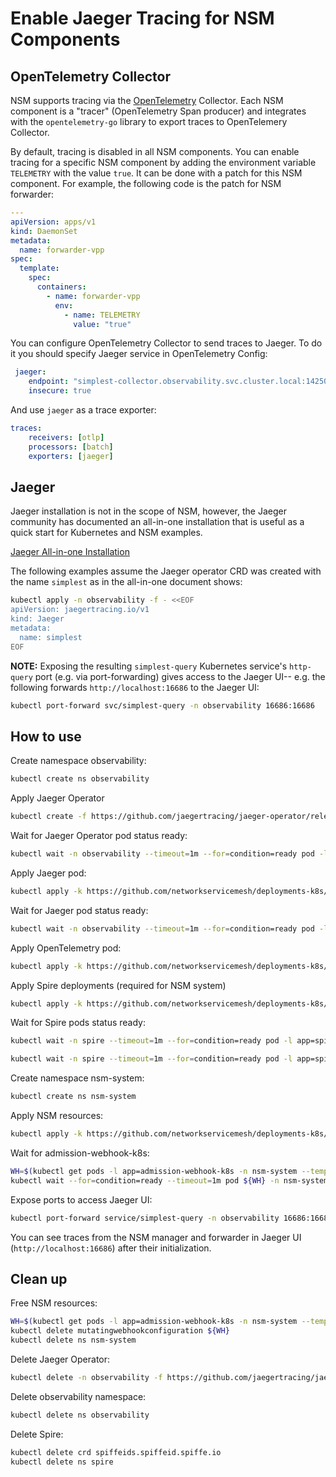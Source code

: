 # Enable Jaeger Tracing for NSM Components

## OpenTelemetry Collector
NSM supports tracing via the [OpenTelemetry](https://opentelemetry.io/) Collector. Each NSM component is a "tracer" (OpenTelemetry
Span producer) and integrates with the `opentelemetry-go` library to export traces to OpenTelemery Collector.

By default, tracing is disabled in all NSM components. You can enable tracing for a specific NSM component by adding the environment variable `TELEMETRY`
with the value `true`. It can be done with a patch for this NSM component. For example, the following code is the patch for NSM forwarder:
```yaml
---
apiVersion: apps/v1
kind: DaemonSet
metadata:
  name: forwarder-vpp
spec:
  template:
    spec:
      containers:
        - name: forwarder-vpp
          env:
            - name: TELEMETRY
              value: "true"
```

You can configure OpenTelemetry Collector to send traces to Jaeger. To do it you should specify Jaeger service in OpenTelemetry Config:
```yaml
 jaeger:
    endpoint: "simplest-collector.observability.svc.cluster.local:14250"
    insecure: true
```

And use `jaeger` as a trace exporter:
```yaml
traces:
    receivers: [otlp]
    processors: [batch]
    exporters: [jaeger]
```

## Jaeger

Jaeger installation is not in the scope of NSM, however, the Jaeger community
has documented an all-in-one installation that is useful as a quick start for
Kubernetes and NSM examples.

[Jaeger All-in-one Installation](https://www.jaegertracing.io/docs/1.30/operator/#quick-start---deploying-the-allinone-image)

The following examples assume the Jaeger operator CRD was created with the
name `simplest` as in the all-in-one document shows:

```bash
kubectl apply -n observability -f - <<EOF
apiVersion: jaegertracing.io/v1
kind: Jaeger
metadata:
  name: simplest
EOF
```

**NOTE:**  Exposing the resulting `simplest-query` Kubernetes service's
`http-query` port (e.g. via port-forwarding) gives access to the Jaeger UI--
e.g. the following forwards `http://localhost:16686` to the Jaeger UI:

```bash
kubectl port-forward svc/simplest-query -n observability 16686:16686
```

## How to use

Create namespace observability:
```bash
kubectl create ns observability
```

Apply Jaeger Operator
```bash
kubectl create -f https://github.com/jaegertracing/jaeger-operator/releases/download/v1.30.0/jaeger-operator.yaml -n observability
```

Wait for Jaeger Operator pod status ready:
```bash
kubectl wait -n observability --timeout=1m --for=condition=ready pod -l name=jaeger-operator
```

Apply Jaeger pod:
```bash
kubectl apply -k https://github.com/networkservicemesh/deployments-k8s/examples/features/jaeger/jaeger?ref=31ff3178322012f9b26280d26ea376b57d841e88
```

Wait for Jaeger pod status ready:
```bash
kubectl wait -n observability --timeout=1m --for=condition=ready pod -l app=jaeger
```

Apply OpenTelemetry pod:
```bash
kubectl apply -k https://github.com/networkservicemesh/deployments-k8s/examples/features/jaeger/opentelemetry?ref=31ff3178322012f9b26280d26ea376b57d841e88
```

Apply Spire deployments (required for NSM system)
```bash
kubectl apply -k https://github.com/networkservicemesh/deployments-k8s/examples/spire?ref=31ff3178322012f9b26280d26ea376b57d841e88
```

Wait for Spire pods status ready:
```bash
kubectl wait -n spire --timeout=1m --for=condition=ready pod -l app=spire-agent
```
```bash
kubectl wait -n spire --timeout=1m --for=condition=ready pod -l app=spire-server
```

Create namespace nsm-system:
```bash
kubectl create ns nsm-system
```

Apply NSM resources:
```bash
kubectl apply -k https://github.com/networkservicemesh/deployments-k8s/examples/features/jaeger/nsm-system?ref=31ff3178322012f9b26280d26ea376b57d841e88
```

Wait for admission-webhook-k8s:
```bash
WH=$(kubectl get pods -l app=admission-webhook-k8s -n nsm-system --template '{{range .items}}{{.metadata.name}}{{"\n"}}{{end}}')
kubectl wait --for=condition=ready --timeout=1m pod ${WH} -n nsm-system
```

Expose ports to access Jaeger UI:
```bash
kubectl port-forward service/simplest-query -n observability 16686:16686
```
You can see traces from the NSM manager and forwarder in Jaeger UI (`http://localhost:16686`) after their initialization.

## Clean up

Free NSM resources:
```bash
WH=$(kubectl get pods -l app=admission-webhook-k8s -n nsm-system --template '{{range .items}}{{.metadata.name}}{{"\n"}}{{end}}')
kubectl delete mutatingwebhookconfiguration ${WH}
kubectl delete ns nsm-system
```

Delete Jaeger Operator:
```bash
kubectl delete -n observability -f https://github.com/jaegertracing/jaeger-operator/releases/download/v1.30.0/jaeger-operator.yaml
```

Delete observability namespace:
```bash
kubectl delete ns observability
```

Delete Spire:
```bash
kubectl delete crd spiffeids.spiffeid.spiffe.io
kubectl delete ns spire
```